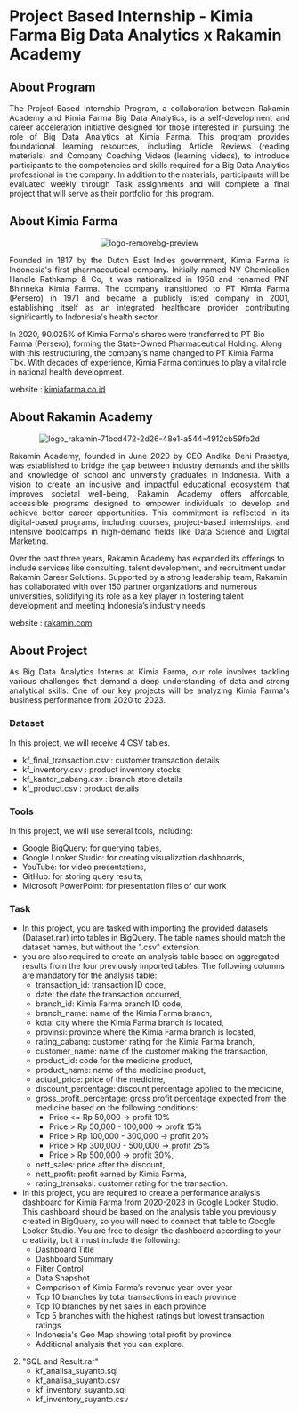 # Project Based Internship - Kimia Farma Big Data Analytics x Rakamin Academy

## About Program
<p align="justify">
The Project-Based Internship Program, a collaboration between Rakamin Academy and Kimia Farma Big Data Analytics, is a self-development and career acceleration initiative designed for those interested in pursuing the role of Big Data Analytics at Kimia Farma. This program provides foundational learning resources, including Article Reviews (reading materials) and Company Coaching Videos (learning videos), to introduce participants to the competencies and skills required for a Big Data Analytics professional in the company. In addition to the materials, participants will be evaluated weekly through Task assignments and will complete a final project that will serve as their portfolio for this program.
</p>

## About Kimia Farma
<p align="center">
  <img src="https://github.com/user-attachments/assets/ff0199ba-8528-4a16-b4d4-6ff76456a129" alt="logo-removebg-preview">
</p>

<p align="justify">
Founded in 1817 by the Dutch East Indies government, Kimia Farma is Indonesia's first pharmaceutical company. Initially named NV Chemicalien Handle Rathkamp & Co, it was nationalized in 1958 and renamed PNF Bhinneka Kimia Farma. The company transitioned to PT Kimia Farma (Persero) in 1971 and became a publicly listed company in 2001, establishing itself as an integrated healthcare provider contributing significantly to Indonesia's health sector.

In 2020, 90.025% of Kimia Farma's shares were transferred to PT Bio Farma (Persero), forming the State-Owned Pharmaceutical Holding. Along with this restructuring, the company’s name changed to PT Kimia Farma Tbk. With decades of experience, Kimia Farma continues to play a vital role in national health development.

website : [kimiafarma.co.id](https://www.kimiafarma.co.id/)
</p>

## About Rakamin Academy
<p align="center">
  <img src="https://github.com/user-attachments/assets/de2ace4f-e08d-4158-934f-cb1998424045" alt="logo_rakamin-71bcd472-2d26-48e1-a544-4912cb59fb2d">
</p>

<p align="justify">
Rakamin Academy, founded in June 2020 by CEO Andika Deni Prasetya, was established to bridge the gap between industry demands and the skills and knowledge of school and university graduates in Indonesia. With a vision to create an inclusive and impactful educational ecosystem that improves societal well-being, Rakamin Academy offers affordable, accessible programs designed to empower individuals to develop and achieve better career opportunities. This commitment is reflected in its digital-based programs, including courses, project-based internships, and intensive bootcamps in high-demand fields like Data Science and Digital Marketing.

Over the past three years, Rakamin Academy has expanded its offerings to include services like consulting, talent development, and recruitment under Rakamin Career Solutions. Supported by a strong leadership team, Rakamin has collaborated with over 150 partner organizations and numerous universities, solidifying its role as a key player in fostering talent development and meeting Indonesia’s industry needs.

website : [rakamin.com](https://www.rakamin.com)
</p>

## About Project
<p align="justify">
As Big Data Analytics Interns at Kimia Farma, our role involves tackling various challenges that demand a deep understanding of data and strong analytical skills. One of our key projects will be analyzing Kimia Farma's business performance from 2020 to 2023.
</p>

### Dataset
In this project, we will receive 4 CSV tables.
- kf_final_transaction.csv : customer transaction details
- kf_inventory.csv : product inventory stocks
- kf_kantor_cabang.csv : branch store details
- kf_product.csv : product details

### Tools
In this project, we will use several tools, including:
- Google BigQuery: for querying tables,
- Google Looker Studio: for creating visualization dashboards,
- YouTube: for video presentations,
- GitHub: for storing query results,
- Microsoft PowerPoint: for presentation files of our work
  
### Task
- In this project, you are tasked with importing the provided datasets (Dataset.rar) into tables in BigQuery. The table names should match the dataset names, but without the ".csv" extension.
- you are also required to create an analysis table based on aggregated results from the four previously imported tables. The following columns are mandatory for the analysis table:
  - transaction_id: transaction ID code,
  - date: the date the transaction occurred,
  - branch_id: Kimia Farma branch ID code,
  - branch_name: name of the Kimia Farma branch,
  - kota: city where the Kimia Farma branch is located,
  - provinsi: province where the Kimia Farma branch is located,
  - rating_cabang: customer rating for the Kimia Farma branch,
  - customer_name: name of the customer making the transaction,
  - product_id: code for the medicine product,
  - product_name: name of the medicine product,
  - actual_price: price of the medicine,
  - discount_percentage: discount percentage applied to the medicine,
  - gross_profit_percentage: gross profit percentage expected from the medicine based on the following conditions:
    - Price <= Rp 50,000 -> profit 10%
    - Price > Rp 50,000 - 100,000 -> profit 15%
    - Price > Rp 100,000 - 300,000 -> profit 20%
    - Price > Rp 300,000 - 500,000 -> profit 25%
    - Price > Rp 500,000 -> profit 30%,
   - nett_sales: price after the discount,
   - nett_profit: profit earned by Kimia Farma,
   - rating_transaksi: customer rating for the transaction.
- In this project, you are required to create a performance analysis dashboard for Kimia Farma from 2020-2023 in Google Looker Studio. This dashboard should be based on the analysis table you previously created in BigQuery, so you will need to connect that table to Google Looker Studio. You are free to design the dashboard according to your creativity, but it must include the following:
  - Dashboard Title
  - Dashboard Summary
  - Filter Control
  - Data Snapshot
  - Comparison of Kimia Farma’s revenue year-over-year
  - Top 10 branches by total transactions in each province
  - Top 10 branches by net sales in each province
  - Top 5 branches with the highest ratings but lowest transaction ratings
  - Indonesia's Geo Map showing total profit by province
  - Additional analysis that you can explore.


2. "SQL and Result.rar"
    - kf_analisa_suyanto.sql
    - kf_analisa_suyanto.csv
    - kf_inventory_suyanto.sql
    - kf_inventory_suyanto.csv






